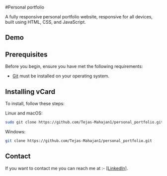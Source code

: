 #Personal portfolio

A fully responsive personal portfolio website, responsive for all devices, built using HTML, CSS, and JavaScript.

## Demo


## Prerequisites

Before you begin, ensure you have met the following requirements:

* [Git](https://git-scm.com/downloads "Download Git") must be installed on your operating system.

## Installing vCard

To install, follow these steps:

Linux and macOS:

```bash
sudo git clone https://github.com/Tejas-Mahajan1/personal_portfolio.git
```

Windows:

```bash
git clone https://github.com/Tejas-Mahajan1/personal_portfolio.git
```

## Contact

If you want to contact me you can reach me at :- [[LinkedIn]](https://linkedin.com/in/tejas-mahajan2505).
